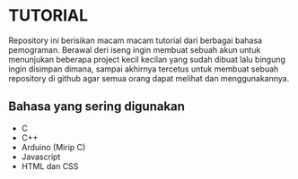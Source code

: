 # TUTORIAL
Repository ini berisikan macam macam tutorial dari berbagai bahasa pemograman. Berawal deri iseng ingin membuat sebuah akun untuk menunjukan beberapa project kecil kecilan yang sudah dibuat lalu bingung ingin disimpan dimana, sampai akhirnya tercetus untuk membuat sebuah repository di github agar semua orang dapat melihat dan menggunakannya.

## Bahasa yang sering digunakan
- C
- C++
- Arduino (Mirip C)
- Javascript
- HTML dan CSS
